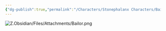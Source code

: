 ```yaml
---
{"dg-publish":true,"permalink":"/Characters/Stonephalanx Characters/Bailor/","tags":["gardenEntry"]}
---
```


![Z.Obsidian/Files/Attachments/Bailor.png](/img/user/Z.Obsidian/Files/Attachments/Bailor.png)